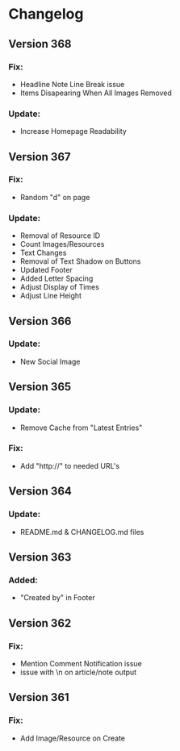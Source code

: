 # Changelog

## Version 368

### Fix:
* Headline Note Line Break issue
* Items Disapearing When All Images Removed

### Update:
* Increase Homepage Readability

## Version 367

### Fix:
* Random "d" on page

### Update:
* Removal of Resource ID
* Count Images/Resources
* Text Changes
* Removal of Text Shadow on Buttons
* Updated Footer
* Added Letter Spacing
* Adjust Display of Times
* Adjust Line Height

## Version 366

### Update:
* New Social Image

## Version 365

### Update:
* Remove Cache from "Latest Entries"

### Fix:
* Add "http://" to needed URL's

## Version 364

### Update:
* README.md & CHANGELOG.md files

## Version 363

### Added:
* "Created by" in Footer

## Version 362

### Fix:
* Mention Comment Notification issue
* issue with \n on article/note output

## Version 361

### Fix:
* Add Image/Resource on Create